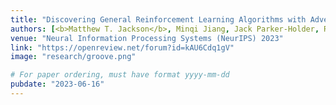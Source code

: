 ```yaml
---
title: "Discovering General Reinforcement Learning Algorithms with Adversarial Environment Design"
authors: [<b>Matthew T. Jackson</b>, Minqi Jiang, Jack Parker-Holder, Risto Vuorio, Chris Lu, Gregory Farquhar, Shimon Whiteson, Jakob N. Foerster]
venue: "Neural Information Processing Systems (NeurIPS) 2023"
link: "https://openreview.net/forum?id=kAU6Cdq1gV"
image: "research/groove.png"

# For paper ordering, must have format yyyy-mm-dd
pubdate: "2023-06-16"
---
```

